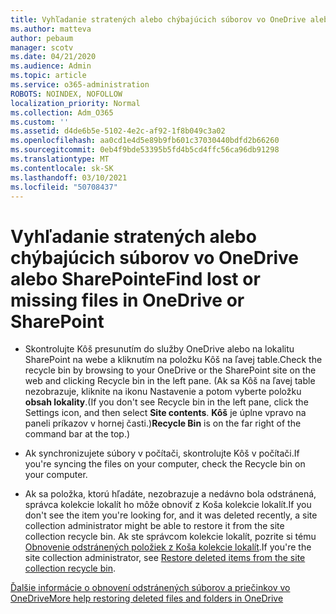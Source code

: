 ```yaml
---
title: Vyhľadanie stratených alebo chýbajúcich súborov vo OneDrive alebo SharePointe
ms.author: matteva
author: pebaum
manager: scotv
ms.date: 04/21/2020
ms.audience: Admin
ms.topic: article
ms.service: o365-administration
ROBOTS: NOINDEX, NOFOLLOW
localization_priority: Normal
ms.collection: Adm_O365
ms.custom: ''
ms.assetid: d4de6b5e-5102-4e2c-af92-1f8b049c3a02
ms.openlocfilehash: aa0cd1e4d5e89b9fb601c37030440bdfd2b66260
ms.sourcegitcommit: 0eb4f9bde53395b5fd4b5cd4ffc56ca96db91298
ms.translationtype: MT
ms.contentlocale: sk-SK
ms.lasthandoff: 03/10/2021
ms.locfileid: "50708437"
---
```

# <a name="find-lost-or-missing-files-in-onedrive-or-sharepoint"></a><span data-ttu-id="cfcb9-102">Vyhľadanie stratených alebo chýbajúcich súborov vo OneDrive alebo SharePointe</span><span class="sxs-lookup"><span data-stu-id="cfcb9-102">Find lost or missing files in OneDrive or SharePoint</span></span>

- <span data-ttu-id="cfcb9-103">Skontrolujte Kôš presunutím do služby OneDrive alebo na lokalitu SharePoint na webe a kliknutím na položku Kôš na ľavej table.</span><span class="sxs-lookup"><span data-stu-id="cfcb9-103">Check the recycle bin by browsing to your OneDrive or the SharePoint site on the web and clicking Recycle bin in the left pane.</span></span> <span data-ttu-id="cfcb9-104">(Ak sa Kôš na ľavej table nezobrazuje, kliknite na ikonu Nastavenie a potom vyberte položku **obsah lokality**.</span><span class="sxs-lookup"><span data-stu-id="cfcb9-104">(If you don't see Recycle bin in the left pane, click the Settings icon, and then select **Site contents**.</span></span> <span data-ttu-id="cfcb9-105">**Kôš** je úplne vpravo na paneli príkazov v hornej časti.)</span><span class="sxs-lookup"><span data-stu-id="cfcb9-105">**Recycle Bin** is on the far right of the command bar at the top.)</span></span> 
    
- <span data-ttu-id="cfcb9-106">Ak synchronizujete súbory v počítači, skontrolujte Kôš v počítači.</span><span class="sxs-lookup"><span data-stu-id="cfcb9-106">If you're syncing the files on your computer, check the Recycle bin on your computer.</span></span> 
    
- <span data-ttu-id="cfcb9-107">Ak sa položka, ktorú hľadáte, nezobrazuje a nedávno bola odstránená, správca kolekcie lokalít ho môže obnoviť z Koša kolekcie lokalít.</span><span class="sxs-lookup"><span data-stu-id="cfcb9-107">If you don't see the item you're looking for, and it was deleted recently, a site collection administrator might be able to restore it from the site collection recycle bin.</span></span> <span data-ttu-id="cfcb9-108">Ak ste správcom kolekcie lokalít, pozrite si tému [Obnovenie odstránených položiek z Koša kolekcie lokalít](https://support.microsoft.com/office/restore-items-in-the-recycle-bin-that-were-deleted-from-sharepoint-or-teams-6df466b6-55f2-4898-8d6e-c0dff851a0be).</span><span class="sxs-lookup"><span data-stu-id="cfcb9-108">If you're the site collection administrator, see [Restore deleted items from the site collection recycle bin](https://support.microsoft.com/office/restore-items-in-the-recycle-bin-that-were-deleted-from-sharepoint-or-teams-6df466b6-55f2-4898-8d6e-c0dff851a0be).</span></span>
    
[<span data-ttu-id="cfcb9-109">Ďalšie informácie o obnovení odstránených súborov a priečinkov vo OneDrive</span><span class="sxs-lookup"><span data-stu-id="cfcb9-109">More help restoring deleted files and folders in OneDrive</span></span>](https://go.microsoft.com/fwlink/?linkid=872872)
  

